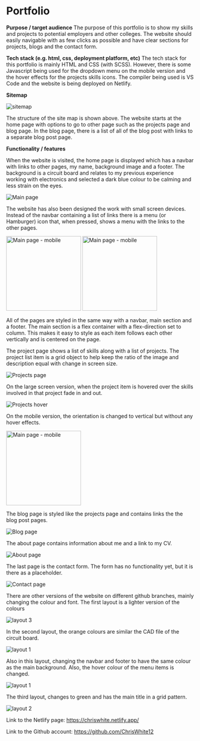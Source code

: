 # Portfolio
**Purpose / target audience**
The purpose of this portfolio is to show my skills and projects to potential employers and other colleges. The website should easily navigable with as few clicks as possible and have clear sections for projects, blogs and the contact form.
    
**Tech stack (e.g. html, css, deployment platform, etc)**
The tech stack for this portfolio is mainly HTML and CSS (with SCSS). However, there is some Javascript being used for the dropdown menu on the mobile version and the hover effects for the projects skills icons. The compiler being used is VS Code and the website is being deployed on Netlify.

**Sitemap**

![sitemap](./img/sitemap.png)

The structure of the site map is shown above. The website starts at the home page with options to go to other page such as the projects page and blog page. In the blog page, there is a list of all of the blog post with links to a separate blog post page.

**Functionality / features**

When the website is visited, the home page is displayed which has a navbar with links to other pages, my name, background image and a footer. The background is a circuit board and relates to my previous experience working with electronics and selected a dark blue colour to be calming and less strain on the eyes. 

![Main page](./img/Main.png)

The website has also been designed the work with small screen devices. Instead of the navbar containing a list of links there is a menu (or Hamburger) icon that, when pressed, shows a menu with the links to the other pages. 

<img src="./img/Main_mobile.png" alt="Main page - mobile" style="width:200px;"/>
<img src="./img/Main_menu.png" alt="Main page - mobile" style="width:200px;"/>

All of the pages are styled in the same way with a navbar, main section and a footer. The main section is a flex container with a flex-direction set to column. This makes it easy to style as each item follows each other vertically and is centered on the page.

The project page shows a list of skills along with a list of projects. The project list item is a grid object to help keep the ratio of the image and description equal with change in screen size.

![Projects page](./img/Projects.png)

On the large screen version, when the project item is hovered over the skills involved in that project fade in and out.

![Projects hover](./img/hover2.png)

On the mobile version, the orientation is changed to vertical but without any hover effects.

<img src="./img/Projects_mobile.png" alt="Main page - mobile" style="width:200px;"/>

The blog page is styled like the projects page and contains links the the blog post pages.

![Blog page](./img/Blog.png)

The about page contains information about me and a link to my CV.

![About page](./img/About.png)

The last page is the contact form. The form has no functionality yet, but it is there as a placeholder.

![Contact page](./img/Contact.png)

There are other versions of the website on different github branches, mainly changing the colour and font. The first layout is a lighter version of the colours

![layout 3](./img/layout3.png)

In the second layout, the orange colours are similar the CAD file of the circuit board.

![layout 1](./img/layout1.png)

Also in this layout, changing the navbar and footer to have the same colour as the main background. Also, the hover colour of the menu items is changed.

![layout 1](./img/hover1.png)

The third layout, changes to green and has the main title in a grid pattern.

![layout 2](./img/layout2.png)

Link to the Netlify page:
https://chriswhite.netlify.app/

Link to the Github account:
https://github.com/ChrisWhite12
